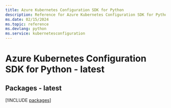 ```yaml
---
title: Azure Kubernetes Configuration SDK for Python
description: Reference for Azure Kubernetes Configuration SDK for Python
ms.date: 02/15/2024
ms.topic: reference
ms.devlang: python
ms.service: kubernetesconfiguration
---
```

# Azure Kubernetes Configuration SDK for Python - latest
## Packages - latest
[!INCLUDE [packages](kubernetes-configuration-index.md)]